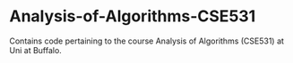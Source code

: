 # Analysis-of-Algorithms-CSE531
Contains code pertaining to the course Analysis of Algorithms (CSE531) at Uni at Buffalo.
